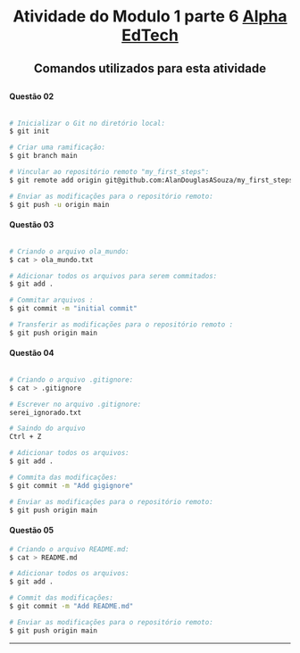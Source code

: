 <h1 align="center"> 
	Atividade do Modulo 1 parte 6 <a href="https://www.alphaedtech.org.br">  Alpha EdTech</a>
</h1>

<h2 align="center">Comandos utilizados para esta atividade<h2>

####  Questão 02

```bash

# Inicializar o Git no diretório local:
$ git init

# Criar uma ramificação:
$ git branch main

# Vincular ao repositório remoto "my_first_steps":
$ git remote add origin git@github.com:AlanDouglasASouza/my_first_steps.git

# Enviar as modificações para o repositório remoto:
$ git push -u origin main

```

####  Questão 03

```bash

# Criando o arquivo ola_mundo:
$ cat > ola_mundo.txt

# Adicionar todos os arquivos para serem commitados:
$ git add .

# Commitar arquivos :
$ git commit -m "initial commit"

# Transferir as modificações para o repositório remoto :
$ git push origin main

```

####  Questão 04

```bash

# Criando o arquivo .gitignore:
$ cat > .gitignore

# Escrever no arquivo .gitignore:
serei_ignorado.txt

# Saindo do arquivo
Ctrl + Z

# Adicionar todos os arquivos:
$ git add .

# Commita das modificações:
$ git commit -m "Add gigignore"

# Enviar as modificações para o repositório remoto:
$ git push origin main

```

####  Questão 05

```bash
# Criando o arquivo README.md:
$ cat > README.md

# Adicionar todos os arquivos:
$ git add .

# Commit das modificações:
$ git commit -m "Add README.md"

# Enviar as modificações para o repositório remoto:
$ git push origin main

```

---
